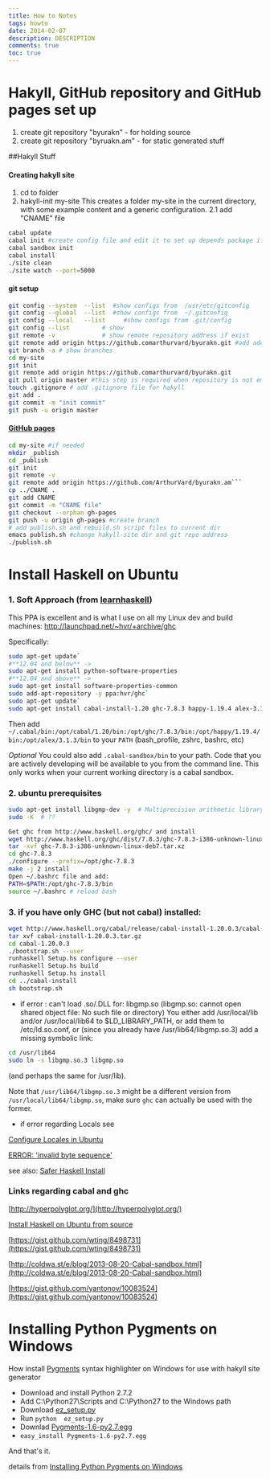 ```yaml
---
title: How to Notes
tags: howto
date: 2014-02-07
description: DESCRIPTION
comments: true
toc: true
---
```


# Hakyll, GitHub repository and GitHub pages set up

1. create git repository "byurakn"  - for holding source
2. create git repository "byruakn.am" - for static generated stuff

##Hakyll Stuff

#### Creating hakyll site


1. cd to folder
2. hakyll-init my-site
    This creates a folder my-site in the current directory, with some example
    content and a generic configuration.
2.1 add "CNAME" file  

``` bash
cabal update
cabal init #create config file and edit it to set up depends package if need, and set main-is:
cabal sandbox init
cabal install
./site clean
./site watch --port=5000
```
#### git setup

``` bash
git config --system  --list  #show configs from  /usr/etc/gitconfig
git config --global  --list  #show configs from  ~/.gitconfig
git config --local   --list     #show configs from .git/config
git config --list         # show
git remote -v             # show remote repository address if exist
git remote add origin https://github.comarthurvard/byurakn.git #add address with alias origin
git branch -a # show branches
cd my-site
git init
git remote add origin https://github.comarthurvard/byurakn.git
git pull origin master #this step is required when repository is not empty, usually ther is READ.me file
touch .gitignore # add .gitignore file for hakyll
git add .
git commit -m "init commit"
git push -u origin master
```


#### [GitHub pages]()

``` bash
cd my-site #if needed
mkdir _publish
cd _publish
git init
git remote -v
git remote add origin https://github.com/ArthurVard/byurakn.am```
cp ../CNAME .
git add CNAME
git commit -m "CNAME file"
git checkout --orphan gh-pages
git push -u origin gh-pages #create branch
# add publish.sh and rebuild.sh script files to current dir
emacs publish.sh #change hakyll-site dir and git repo address
./publish.sh
```


# Install Haskell on Ubuntu

### 1. Soft Approach (from [learnhaskell](https://github.com/bitemyapp/learnhaskell))

This PPA is excellent and is what I use on all my Linux dev and build machines: http://launchpad.net/~hvr/+archive/ghc

Specifically:

``` bash
sudo apt-get update`
#**12.04 and below** -> 
sudo apt-get install python-software-properties
#**12.04 and above** -> 
sudo apt-get install software-properties-common
sudo add-apt-repository -y ppa:hvr/ghc`
sudo apt-get update`
sudo apt-get install cabal-install-1.20 ghc-7.8.3 happy-1.19.4 alex-3.1.3`
```
Then add `~/.cabal/bin:/opt/cabal/1.20/bin:/opt/ghc/7.8.3/bin:/opt/happy/1.19.4/bin:/opt/alex/3.1.3/bin` to your `PATH` (bash_profile, zshrc, bashrc, etc)

*Optional* You could also add `.cabal-sandbox/bin` to your path. Code that you are actively developing will be available to you from the command line.
This only works when your current working directory is a cabal sandbox.


### 2. ubuntu prerequisites

``` bash
sudo apt-get install libgmp-dev -y  # Multiprecision arithmetic library developers tools
sudo -K  # ??

Get ghc from http://www.haskell.org/ghc/ and install
wget http://www.haskell.org/ghc/dist/7.8.3/ghc-7.8.3-i386-unknown-linux-deb7.tar.xz
tar -xvf ghc-7.8.3-i386-unknown-linux-deb7.tar.xz
cd ghc-7.8.3
./configure --prefix=/opt/ghc-7.8.3
make -j 2 install
Open ~/.bashrc file and add:
PATH=$PATH:/opt/ghc-7.8.3/bin
source ~/.bashrc # reload bash
```


### 3. if you have only GHC (but not cabal) installed:

``` bash
wget http://www.haskell.org/cabal/release/cabal-install-1.20.0.3/cabal-install-1.20.0.3.tar.gz
tar xvf cabal-install-1.20.0.3.tar.gz
cd cabal-1.20.0.3
./bootstrap.sh --user
runhaskell Setup.hs configure --user
runhaskell Setup.hs build
runhaskell Setup.hs install
cd ../cabal-install
sh bootstrap.sh
```

* if error
<command line>: can't load .so/.DLL for: libgmp.so (libgmp.so: cannot open shared object file: No such file or directory)
You either add /usr/local/lib and/or /usr/local/lib64 to $LD_LIBRARY_PATH, or add them to /etc/ld.so.conf, or (since you already have /usr/lib64/libgmp.so.3) add a missing symbolic link:

``` bash
cd /usr/lib64
sudo ln -s libgmp.so.3 libgmp.so
```
(and perhaps the same for /usr/lib).

Note that ```/usr/lib64/libgmp.so.3``` might be a different version from ```/usr/local/lib64/libgmp.so```, make sure ```ghc``` can actually be used with the former.

* if error regarding Locals see

[Configure Locales in Ubuntu](http://www.thomas-krenn.com/en/wiki/Configure_Locales_in_Ubuntu)

[ERROR: 'invalid byte sequence'](http://ppenzin.github.io/haskell/quickcheck/freebsd/2014/06/25/tf-random-invalid-byte-sequence/)


see also: [Safer Haskell Install](http://yannesposito.com/Scratch/en/blog/Safer-Haskell-Install/index.html)
### Links regarding cabal and ghc

[http://hyperpolyglot.org/](http://hyperpolyglot.org/)


[Install Haskell on Ubuntu from source](https://gist.github.com/Dexyne/5791465)


[https://gist.github.com/wting/8498731](https://gist.github.com/wting/8498731)


[http://coldwa.st/e/blog/2013-08-20-Cabal-sandbox.html](http://coldwa.st/e/blog/2013-08-20-Cabal-sandbox.html)


[https://gist.github.com/yantonov/10083524](https://gist.github.com/yantonov/10083524)


# Installing Python Pygments on Windows

How install [Pygments](http://pygments.org/) syntax highlighter on Windows for use with hakyll site generator

* Download and install Python 2.7.2
* Add C:\\Python27\\Scripts and C:\\Python27 to the Windows path
* Download [ez_setup.py](http://peak.telecommunity.com/dist/ez_setup.py)
* Run ```python  ez_setup.py```
* Downlad [Pygments-1.6-py2.7.egg](https://pypi.python.org/pypi/Pygments)
* ```easy_install Pygments-1.6-py2.7.egg```

And that's it.

details from [Installing Python Pygments on Windows](http://zduck.com/2009/installing-python-pygments-on-windows/)